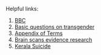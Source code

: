 <!-- TITLE: This is Your Son -->
<!-- SUBTITLE: Helpful links -->

Helpful links:

1. [BBC](https://youtu.be/udI-Go8KK2Q)
2. [Basic questions on transgender](http://www.stltoday.com/lifestyles/health-med-fit/health/questions-and-answers-about-gender-identity/article_d7ac8eed-ecd0-5108-ac33-e7889fe77fe1.html)
3. [Appendix of Terms](https://www.cosmopolitan.com/uk/love-sex/a20730324/lgbt-meaning/)
4. [Brain scans evidence research](https://interestingengineering.com/transgender-brains-resemble-identified-gender-reveal-mri-scans)
5. [Kerala Suicide](https://www.thenewsminute.com/article/how-transphobia-and-ignorance-doctors-drove-kerala-trans-man-suicide-81116)